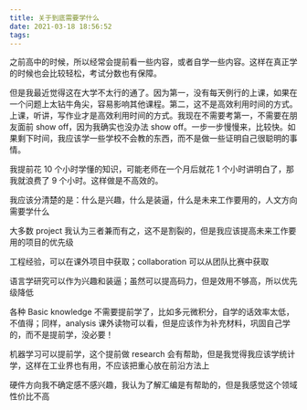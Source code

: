 ```yaml
---
title: 关于到底需要学什么
date: 2021-03-18 18:56:52
tags:
---
```


之前高中的时候，所以经常会提前看一些内容，或者自学一些内容。这样在真正学的时候也会比较轻松，考试分数也有保障。

但是我最近觉得这在大学不太行的通了。因为第一，没有每天例行的上课，如果在一个问题上太钻牛角尖，容易影响其他课程。第二，这不是高效利用时间的方式。上课，听讲，写作业才是高效利用时间的方式。我现在不需要考第一，不需要在朋友面前 show off，因为我确实也没办法 show off。一步一步慢慢来，比较快。如果剩下时间，我应该学一些学校不会教的东西，而不是做一些证明自己很聪明的事情。

我提前花 10 个小时学懂的知识，可能老师在一个月后就花 1 个小时讲明白了，那我就浪费了 9 个小时。这样做是不高效的。

我应该分清楚的是：什么是兴趣，什么是装逼，什么是未来工作要用的，人文方向需要学什么

大多数 project 我认为三者兼而有之，这不是割裂的，但是我应该提高未来工作要用的项目的优先级

工程经验，可以在课外项目中获取；collaboration 可以从团队比赛中获取

语言学研究可以作为兴趣和装逼；虽然可以提高码力，但是效用不够高，所以优先级降低

各种 Basic knowledge 不需要提前学了，比如多元微积分，自学的话效率太低，不值得；同样，analysis 课外读物可以看，但是应该作为补充材料，巩固自己学的，而不是提前学，没必要！

机器学习可以提前学，这个提前做 research 会有帮助，但是我觉得我应该学统计学，这样在工业界也有用，不应该把重心放在前沿方法上

硬件方向我不确定感不感兴趣，我认为了解汇编是有帮助的，但是我感觉这个领域性价比不高
